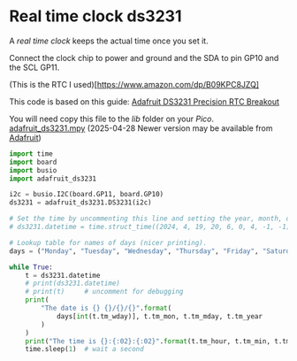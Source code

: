 # Real time clock ds3231

A _real time clock_ keeps the actual time once you set it.

Connect the clock chip to power and ground and the SDA to pin GP10 and the SCL GP11.

(This is the RTC I used)[https://www.amazon.com/dp/B09KPC8JZQ]

This code is based on this guide: [Adafruit DS3231 Precision RTC Breakout](https://learn.adafruit.com/adafruit-ds3231-precision-rtc-breakout/circuitpython)


You will need copy this file to the _lib_ folder on your _Pico_. [adafruit_ds3231.mpy](adafruit_ds3231.mpy) (2025-04-28 Newer version may be available from [Adafruit](https://learn.adafruit.com/welcome-to-circuitpython/circuitpython-libraries))

```python
import time
import board
import busio
import adafruit_ds3231

i2c = busio.I2C(board.GP11, board.GP10)  
ds3231 = adafruit_ds3231.DS3231(i2c)

# Set the time by uncommenting this line and setting the year, month, day, hour, seconds, and day of the week. The last 2 numbers are not used.
# ds3231.datetime = time.struct_time((2024, 4, 19, 20, 6, 0, 4, -1, -1))

# Lookup table for names of days (nicer printing).
days = ("Monday", "Tuesday", "Wednesday", "Thursday", "Friday", "Saturday", "Sunday")

while True:
    t = ds3231.datetime
    # print(ds3231.datetime)
    # print(t)     # uncomment for debugging
    print(
        "The date is {} {}/{}/{}".format(
            days[int(t.tm_wday)], t.tm_mon, t.tm_mday, t.tm_year
        )
    )
    print("The time is {}:{:02}:{:02}".format(t.tm_hour, t.tm_min, t.tm_sec))
    time.sleep(1)  # wait a second    
```
